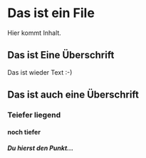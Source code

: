<h1>Das ist ein File</h1>
Hier kommt Inhalt.

<h2>Das ist Eine Überschrift</h2>
Das ist wieder Text :-)

<h2>Das ist auch eine Überschrift</h2>

<h3>Teiefer liegend</h3>

<h4>noch tiefer</h4>

<h5> Du hierst den Punkt...</h5>
